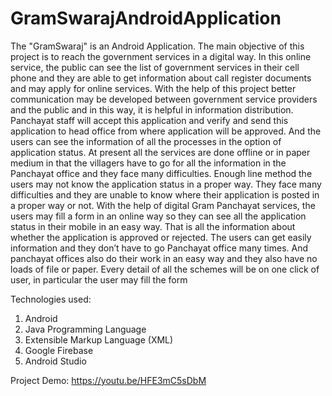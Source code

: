# GramSwarajAndroidApplication
The "GramSwaraj" is an Android Application. The main objective of this project is to reach the government services in a digital way. In this online service, the public can see the list of government services in their cell phone and they are able to get information about call register documents and may apply for online services. With the help of this project better communication may be developed between government service providers and the 
public and in this way, it is helpful in information distribution.
Panchayat staff will accept this application and verify and send this application to head office from where application will be approved. And the users can see the information of all the processes in the option of application status. At present all the services are done offline or in paper medium in that the  villagers have to go for all the information in the Panchayat office and they face many difficulties.  Enough line method the users may not know the application status in a proper way. They face many  difficulties and they are unable to know where their application is posted in a proper way or not. With the help of digital Gram Panchayat services, the users may fill a form in an online way so they  can see all the application status in their mobile in an easy way. That is all the information about  whether the application is approved or rejected. The users can get easily information and they don’t have to go Panchayat office many times. And panchayat offices also do their work in an easy way  and they also have no loads of file or paper. Every detail of all the schemes will be on one click of  user, in particular the user may fill the form

Technologies used:
1) Android 
2) Java Programming Language
3) Extensible Markup Language (XML)
4) Google Firebase
5) Android Studio

Project Demo: https://youtu.be/HFE3mC5sDbM
